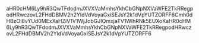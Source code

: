 aHR0cHM6Ly9hR3QwTFdodmJXVXVaMmhsYkhCbGNpNXVaWFE2TkRRegpodHRwczovL2FHdDBMV2h2YldVdVoyaGxiSEJsY2k1dVpYUTZORFF6Cmh0dHBzOi8vYUd0MExXaHZiV1V1WjJobGJIQmxjaTV1WlhRNk5EUXoKaHR0cHM6Ly9hR3QwTFdodmJXVXVaMmhsYkhCbGNpNXVaWFE2TkRRegpodHRwczovL2FHdDBMV2h2YldVdVoyaGxiSEJsY2k1dVpYUTZORFF6
